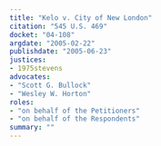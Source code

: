 ```yaml
---
title: "Kelo v. City of New London"
citation: "545 U.S. 469"
docket: "04-108"
argdate: "2005-02-22"
publishdate: "2005-06-23"
justices:
- 1975stevens
advocates:
- "Scott G. Bullock"
- "Wesley W. Horton"
roles:
- "on behalf of the Petitioners"
- "on behalf of the Respondents"
summary: ""
---
```


